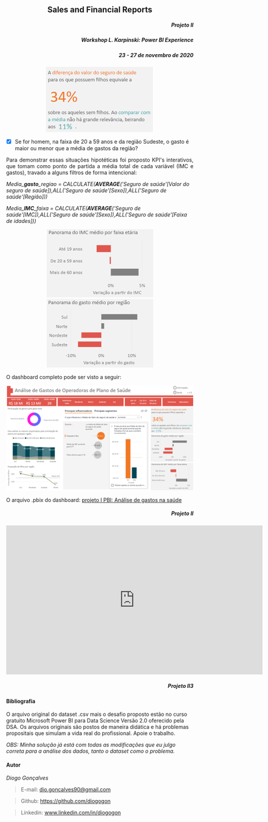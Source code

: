 <h2 align="center"> Sales and Financial Reports </h2>
<h5 align="right"> Projeto II </h5>
<h5 align="right"> Workshop L. Karpinski: Power BI Experience  </h5>
<h5 align="right"> 23 - 27 de novembro de 2020 </h5>

<p align="center"> <img src="https://github.com/diogogon/projeto-1/blob/main/Text.png">

- [X] Se for homem, na faixa de 20 a 59 anos e da região Sudeste, o gasto é maior ou menor que a média de gastos da região?

<p align="justify"> Para demonstrar essas situações hipotéticas foi proposto KPI's interativos, que tomam como ponto de partida a média total de cada variável (IMC e gastos), travado a alguns filtros de forma intencional: </p>

*Media_**gasto**_regiao = CALCULATE(**AVERAGE**('Seguro de saúde'[Valor do seguro de saúde]),ALL('Seguro de saúde'[Sexo]),ALL('Seguro de saúde'[Região]))*

*Media_**IMC**_faixa = CALCULATE(**AVERAGE**('Seguro de saúde'[IMC]),ALL('Seguro de saúde'[Sexo]),ALL('Seguro de saúde'[Faixa de idades]))*

<p align="center"> <img src="https://github.com/diogogon/projeto-1/blob/main/KPI_IMC.png"> <img src="https://github.com/diogogon/projeto-1/blob/main/KPI_Gasto.png">

O dashboard completo pode ser visto a seguir:

<p align="center"> <img src="https://github.com/diogogon/projeto-1/blob/main/Visual_geral.png">

O arquivo .pbix do dashboard:
[projeto I PBI: Análise de gastos na saúde](https://app.powerbi.com/view?r=eyJrIjoiMGI2OThlMTgtZTMzOS00ZjUyLTgyYTktZmIwZTc0ZmQ2NjI0IiwidCI6IjkwOTJiNThjLWQxNDctNDE4ZC1hMWYxLWZhN2VhZDNkN2ZiMCJ9)

<h5 align="right"> Projeto II </h5>

<iframe width="690" height="400" src="https://app.powerbi.com/view?r=eyJrIjoiMGI2OThlMTgtZTMzOS00ZjUyLTgyYTktZmIwZTc0ZmQ2NjI0IiwidCI6IjkwOTJiNThjLWQxNDctNDE4ZC1hMWYxLWZhN2VhZDNkN2ZiMCJ9" frameborder="0" allowFullScreen="true"></iframe>

<h5 align="right"> Projeto II3 </h5>

#### Bibliografia
O arquivo original do dataset .csv mais o desafio proposto estão no curso gratuito Microsoft Power BI para Data Science Versão 2.0 oferecido pela DSA. Os arquivos originais são postos de maneira didática e há problemas propositais que simulam a vida real do profissional. Apoie o trabalho.

*OBS: Minha solução já está com todas as modificações que eu julgo correta para a análise dos dados, tanto o dataset como o problema.*

#### Autor
*Diogo Gonçalves*
> E-mail: dio.goncalves90@gmail.com

> Github: https://github.com/diogogon

> Linkedin: www.linkedin.com/in/diogogon
